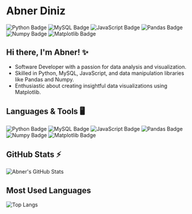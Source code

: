 # Abner Diniz

![Python Badge](https://img.shields.io/badge/Python-3776AB?style=for-the-badge&logo=python&logoColor=FFFFFF)
![MySQL Badge](https://img.shields.io/badge/MySQL-4479A1?style=for-the-badge&logo=mysql&logoColor=FFFFFF)
![JavaScript Badge](https://img.shields.io/badge/JavaScript-F7DF1E?style=for-the-badge&logo=javascript&logoColor=000000)
![Pandas Badge](https://img.shields.io/badge/Pandas-150458?style=for-the-badge&logo=pandas&logoColor=FFFFFF)
![Numpy Badge](https://img.shields.io/badge/Numpy-013243?style=for-the-badge&logo=numpy&logoColor=FFFFFF)
![Matplotlib Badge](https://img.shields.io/badge/Matplotlib-11557C?style=for-the-badge&logo=matplotlib&logoColor=FFFFFF)

## Hi there, I'm Abner! ✨

- Software Developer with a passion for data analysis and visualization.
- Skilled in Python, MySQL, JavaScript, and data manipulation libraries like Pandas and Numpy.
- Enthusiastic about creating insightful data visualizations using Matplotlib.

## Languages & Tools 🖥️

![Python Badge](https://img.shields.io/badge/Python-3776AB?style=for-the-badge&logo=python&logoColor=FFFFFF)
![MySQL Badge](https://img.shields.io/badge/MySQL-4479A1?style=for-the-badge&logo=mysql&logoColor=FFFFFF)
![JavaScript Badge](https://img.shields.io/badge/JavaScript-F7DF1E?style=for-the-badge&logo=javascript&logoColor=000000)
![Pandas Badge](https://img.shields.io/badge/Pandas-150458?style=for-the-badge&logo=pandas&logoColor=FFFFFF)
![Numpy Badge](https://img.shields.io/badge/Numpy-013243?style=for-the-badge&logo=numpy&logoColor=FFFFFF)
![Matplotlib Badge](https://img.shields.io/badge/Matplotlib-11557C?style=for-the-badge&logo=matplotlib&logoColor=FFFFFF)

## GitHub Stats ⚡

![Abner's GitHub Stats](https://github-readme-stats.vercel.app/api?username=abnerdiniz&show_icons=true&theme=radical)

## Most Used Languages

![Top Langs](https://github-readme-stats.vercel.app/api/top-langs/?username=abnerdiniz&layout=compact&theme=radical)
